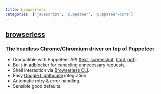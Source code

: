 ```yaml
---
title: browserless
categories: ['javascript', 'puppeteer', 'puppeteer-core']
---
```

## [browserless](https://github.com/microlinkhq/browserless)

### The headless Chrome/Chromium driver on top of Puppeteer.


- Compatible with Puppeteer API ([text](texturl-options), [screenshot](#screenshoturl-options), [html](#htmlurl-options), [pdf](#pdfurl-options)).
- Built-in [adblocker](#adblock) for canceling unnecessary requests.
- Shell interaction via [Browserless CLI](command-line-interface).
- Easy [Google Lighthouse](#lighthouse) integration.
- Automatic retry & error handling.
- Sensible good defaults.
